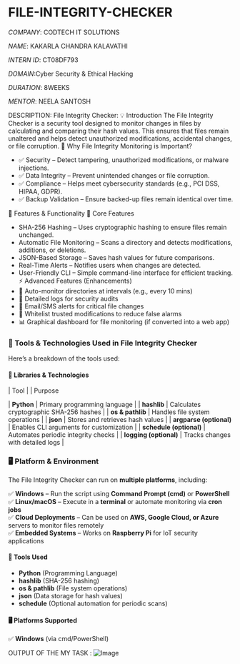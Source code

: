 # FILE-INTEGRITY-CHECKER

*COMPANY*: CODTECH IT SOLUTIONS

*NAME*:  KAKARLA CHANDRA KALAVATHI 

*INTERN ID*: CT08DF793

*DOMAIN*:Cyber Security & Ethical Hacking

*DURATION*: 8WEEKS

*MENTOR*: NEELA SANTOSH

DESCRIPTION:
File Integrity Checker:
💡 Introduction
The File Integrity Checker is a security tool designed to monitor changes in files by calculating and comparing their hash values. This ensures that files remain unaltered and helps detect unauthorized modifications, accidental changes, or file corruption.
🔐 Why File Integrity Monitoring is Important?
- ✅ Security – Detect tampering, unauthorized modifications, or malware injections.
- ✅ Data Integrity – Prevent unintended changes or file corruption.
- ✅ Compliance – Helps meet cybersecurity standards (e.g., PCI DSS, HIPAA, GDPR).
- ✅ Backup Validation – Ensure backed-up files remain identical over time.

🚀 Features & Functionality
🔎 Core Features
- SHA-256 Hashing – Uses cryptographic hashing to ensure files remain unchanged.
- Automatic File Monitoring – Scans a directory and detects modifications, additions, or deletions.
- JSON-Based Storage – Saves hash values for future comparisons.
- Real-Time Alerts – Notifies users when changes are detected.
- User-Friendly CLI – Simple command-line interface for efficient tracking.
⚡ Advanced Features (Enhancements)
- 📍 Auto-monitor directories at intervals (e.g., every 10 mins)
- 📜 Detailed logs for security audits
- 🚨 Email/SMS alerts for critical file changes
- 🛑 Whitelist trusted modifications to reduce false alarms
- 📊 Graphical dashboard for file monitoring (if converted into a web app)

### **🔧 Tools & Technologies Used in File Integrity Checker**
Here’s a breakdown of the tools used:

#### **📜 Libraries & Technologies**
| Tool |                  | Purpose 

| **Python**              | Primary programming language |
| **hashlib**             | Calculates cryptographic SHA-256 hashes |
| **os & pathlib**        | Handles file system operations |
| **json**                | Stores and retrieves hash values |
| **argparse (optional)** | Enables CLI arguments for customization |
| **schedule (optional)** | Automates periodic integrity checks |
| **logging (optional)**  | Tracks changes with detailed logs |

### **🖥️ Platform & Environment**
The File Integrity Checker can run on **multiple platforms**, including:

✅ **Windows** – Run the script using **Command Prompt (cmd)** or **PowerShell**  
✅ **Linux/macOS** – Execute in a **terminal** or automate monitoring via **cron jobs**  
✅ **Cloud Deployments** – Can be used on **AWS, Google Cloud, or Azure** servers to monitor files remotely  
✅ **Embedded Systems** – Works on **Raspberry Pi** for IoT security applications  

#### **🔧 Tools Used**
- **Python** (Programming Language)
- **hashlib** (SHA-256 hashing)
- **os & pathlib** (File system operations)
- **json** (Data storage for hash values)
- **schedule** (Optional automation for periodic scans)

#### **🖥️ Platforms Supported**
✅ **Windows** (via cmd/PowerShell)  



OUTPUT OF THE MY TASK : ![Image](https://github.com/user-attachments/assets/51e0f4f2-933f-4fa0-a3b6-cafcbf53d166)





